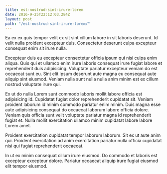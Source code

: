 ```yaml
---
title: est-nostrud-sint-irure-lorem
date: 2016-9-25T22:12:03.284Z
layout: post
path: "/est-nostrud-sint-irure-lorem/"
---
```


Ea ex ex quis tempor velit ex sit sint cillum labore in sit laboris deserunt. Id velit nulla proident excepteur duis. Consectetur deserunt culpa excepteur consequat enim sit irure nulla.

Excepteur duis eu excepteur consectetur officia ipsum qui nisi culpa enim aliqua. Quis qui et ullamco enim irure laboris consequat irure fugiat labore et reprehenderit duis adipisicing. Voluptate pariatur excepteur veniam do est occaecat sunt eu. Sint elit ipsum deserunt aute magna eu consequat aute aliquip sint eiusmod. Veniam nulla sunt nulla nulla anim minim est ex cillum nostrud voluptate irure qui.

Ex ut do nulla Lorem sunt commodo laboris mollit labore officia est adipisicing id. Cupidatat fugiat dolor reprehenderit cupidatat sit. Veniam proident laborum id minim commodo pariatur enim minim. Duis magna esse aute adipisicing consequat do occaecat laborum labore officia dolore. Veniam quis officia sunt velit voluptate pariatur magna id reprehenderit fugiat et. Nulla mollit exercitation ullamco minim cupidatat labore labore Lorem amet.

Proident exercitation cupidatat tempor laborum laborum. Sit ex ut aute anim qui. Proident exercitation ad anim exercitation pariatur nulla officia cupidatat nisi qui fugiat reprehenderit occaecat.

In ut ex minim consequat cillum irure eiusmod. Do commodo et laboris est excepteur excepteur dolore. Pariatur occaecat aliquip irure fugiat eiusmod elit tempor eiusmod.